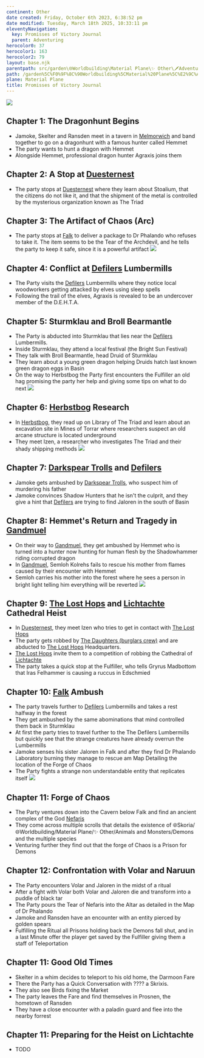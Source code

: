 ```yaml
---
continent: Other
date created: Friday, October 6th 2023, 6:38:52 pm
date modified: Tuesday, March 18th 2025, 10:33:11 pm
eleventyNavigation:
  key: Promisses of Victory Journal
  parent: Adventuring
herocolor0: 37
herocolor1: 163
herocolor2: 79
layout: base.njk
parentpath: src/garden\🌐Worldbuilding\Material Plane\✨ Other\🗡️Adventuring/Adventuring.md
path: /garden%5C%F0%9F%8C%90Worldbuilding%5CMaterial%20Plane%5C%E2%9C%A8%20Other%5C%F0%9F%97%A1%EF%B8%8FAdventuring/Promisses%20of%20Victory%20Journal/
plane: Material Plane
title: Promisses of Victory Journal
---
```


![](/static/povv.png)

## Chapter 1: The Dragonhunt Begins
- Jamoke, Skelter and Ransden meet in a tavern in [Melmorwich](/garden/%F0%9F%8C%90Worldbuilding/Material%20Plane/%F0%9F%8F%9E%EF%B8%8FThe%20Basin/Regions/Melmorwich) and band together to go on a dragonhunt with a famous hunter called Hemmet
- The party wants to hunt a dragon with Hemmet
- Alongside Hemmet, professional dragon hunter Agraxis joins them

## Chapter 2: A Stop at [Duesternest](/garden/%F0%9F%8C%90Worldbuilding/Material%20Plane/%F0%9F%8F%9E%EF%B8%8FThe%20Basin/Regions/Duesternest)
- The party stops at [Duesternest](/garden/%F0%9F%8C%90Worldbuilding/Material%20Plane/%F0%9F%8F%9E%EF%B8%8FThe%20Basin/Regions/Duesternest) where they learn about Stoalium, that the citizens do not like it, and that the shipment of the metal is controlled by the mysterious organization known as The Triad

## Chapter 3: The Artifact of Chaos (Arc)
- The party stops at [Falk](/garden/%F0%9F%8C%90Worldbuilding/Material%20Plane/%F0%9F%8F%9E%EF%B8%8FThe%20Basin/Regions/Falk) to deliver a package to Dr Phalando who refuses to take it. The item seems to be the Tear of the Archdevil, and he tells the party to keep it safe, since it is a powerful artifact
![](/static/Tear%20of%20Nefaris.jpg)
## Chapter 4: Conflict at [Defilers](/garden/%F0%9F%8C%90Worldbuilding/Material%20Plane/%F0%9F%8F%9E%EF%B8%8FThe%20Basin/Factions/Defilers) Lumbermills
- The Party visits the [Defilers](/garden/%F0%9F%8C%90Worldbuilding/Material%20Plane/%F0%9F%8F%9E%EF%B8%8FThe%20Basin/Factions/Defilers) Lumbermills where they notice local woodworkers getting attacked by elves using sleep spells
- Following the trail of the elves, Agraxis is revealed to be an undercover member of the D.E.H.T.A.

## Chapter 5: Sturmklau and Broll Bearmantle
- The Party is abducted into Sturmklau that lies near the [Defilers](/garden/%F0%9F%8C%90Worldbuilding/Material%20Plane/%F0%9F%8F%9E%EF%B8%8FThe%20Basin/Factions/Defilers) Lumbermills.
- Inside Sturmklau, they attend a local festival (the Bright Sun Festival)
- They talk with Broll Bearmantle, head Druid of Sturmklau
- They learn about a young green dragon helping Druids hatch last known green dragon eggs in Basin
- On the way to Herbstbog the Party first encounters the Fulfiller an old hag promising the party her help and giving some tips on what to do next
![](/static/darkcarnival.jpg)
## Chapter 6: [Herbstbog](/garden/%F0%9F%8C%90Worldbuilding/Material%20Plane/%F0%9F%8F%9E%EF%B8%8FThe%20Basin/Regions/Herbstbog) Research
- In [Herbstbog](/garden/%F0%9F%8C%90Worldbuilding/Material%20Plane/%F0%9F%8F%9E%EF%B8%8FThe%20Basin/Regions/Herbstbog), they read up on Library of The Triad and learn about an excavation site in Mines of Torrar where researchers suspect an old arcane structure is located underground
- They meet Izen, a researcher who investigates The Triad and their shady shipping methods
![](/static/wp4700542.jpg)

## Chapter 7: [Darkspear Trolls](/garden/%F0%9F%8C%90Worldbuilding/Material%20Plane/%F0%9F%8C%B4Echon/Factions/Darkspear%20Trolls) and [Defilers](/garden/%F0%9F%8C%90Worldbuilding/Material%20Plane/%F0%9F%8F%9E%EF%B8%8FThe%20Basin/Factions/Defilers)
- Jamoke gets ambushed by [Darkspear Trolls](/garden/%F0%9F%8C%90Worldbuilding/Material%20Plane/%F0%9F%8C%B4Echon/Factions/Darkspear%20Trolls), who suspect him of murdering his father
- Jamoke convinces Shadow Hunters that he isn't the culprit, and they give a hint that [Defilers](/garden/%F0%9F%8C%90Worldbuilding/Material%20Plane/%F0%9F%8F%9E%EF%B8%8FThe%20Basin/Factions/Defilers) are trying to find Jaloren in the south of Basin

## Chapter 8: Hemmet's Return and Tragedy in [Gandmuel](/garden/%F0%9F%8C%90Worldbuilding/Material%20Plane/%F0%9F%8F%9E%EF%B8%8FThe%20Basin/Regions/Gandmuel)
- On their way to [Gandmuel](/garden/%F0%9F%8C%90Worldbuilding/Material%20Plane/%F0%9F%8F%9E%EF%B8%8FThe%20Basin/Regions/Gandmuel), they get ambushed by Hemmet who is turned into a hunter now hunting for human flesh by the Shadowhammer riding corrupted dragon
- In [Gandmuel](/garden/%F0%9F%8C%90Worldbuilding/Material%20Plane/%F0%9F%8F%9E%EF%B8%8FThe%20Basin/Regions/Gandmuel), Semloh Kolrehs fails to rescue his mother from flames caused by their encounter with Hemmet
- Semloh carries his mother into the forest where he sees a person in bright light telling him everything will be reverted
![](/static/Skelter_D%C3%BCsternest.png)
## Chapter 9: [The Lost Hops](/garden/%F0%9F%8C%90Worldbuilding/Material%20Plane/%F0%9F%8F%9E%EF%B8%8FThe%20Basin/Factions/Lost%20Hops/The%20Lost%20Hops) and [Lichtachte](/garden/%F0%9F%8C%90Worldbuilding/Material%20Plane/%F0%9F%8F%9E%EF%B8%8FThe%20Basin/Regions/Lichtachte) Cathedral Heist
- In [Duesternest](/garden/%F0%9F%8C%90Worldbuilding/Material%20Plane/%F0%9F%8F%9E%EF%B8%8FThe%20Basin/Regions/Duesternest), they meet Izen who tries to get in contact with [The Lost Hops](/garden/%F0%9F%8C%90Worldbuilding/Material%20Plane/%F0%9F%8F%9E%EF%B8%8FThe%20Basin/Factions/Lost%20Hops/The%20Lost%20Hops)
- The party gets robbed by [The Daughters (burglars crew)](/garden/%F0%9F%8C%90Worldbuilding/Material%20Plane/%F0%9F%8F%9E%EF%B8%8FThe%20Basin/Factions/Lost%20Hops/The%20Daughters%20%28burglars%20crew%29) and are abducted to [The Lost Hops](/garden/%F0%9F%8C%90Worldbuilding/Material%20Plane/%F0%9F%8F%9E%EF%B8%8FThe%20Basin/Factions/Lost%20Hops/The%20Lost%20Hops) Headquarters. 
- [The Lost Hops](/garden/%F0%9F%8C%90Worldbuilding/Material%20Plane/%F0%9F%8F%9E%EF%B8%8FThe%20Basin/Factions/Lost%20Hops/The%20Lost%20Hops) invite them to a competition of robbing the Cathedral of [Lichtachte](/garden/%F0%9F%8C%90Worldbuilding/Material%20Plane/%F0%9F%8F%9E%EF%B8%8FThe%20Basin/Regions/Lichtachte) 
- The party takes a quick stop at the Fulfiller, who tells Gryrus Madbottom that Iras Felhammer is causing a ruccus in Edschmied

## Chapter 10: [Falk](/garden/%F0%9F%8C%90Worldbuilding/Material%20Plane/%F0%9F%8F%9E%EF%B8%8FThe%20Basin/Regions/Falk) Ambush
- The party travels further to [Defilers](/garden/%F0%9F%8C%90Worldbuilding/Material%20Plane/%F0%9F%8F%9E%EF%B8%8FThe%20Basin/Factions/Defilers) Lumbermills and takes a rest halfway in the forest
- They get ambushed by the same abominations that mind controlled them back in Sturmklau
- At first the party tries to travel further to the The Defilers Lumbermills but quickly see that the strange creatures have already overrun the Lumbermills
- Jamoke senses his sister Jaloren in Falk and after they find Dr Phalando Laboratory burning they manage to rescue am Map Detailing the location of the Forge of Chaos
- The Party fights a strange non understandable entity that replicates itself
![](/static/Falk_yikes.png)
## Chapter 11: Forge of Chaos
- The Party ventures down into the Cavern below Falk and find an ancient complex of the God [Nefaris](/garden/%F0%9F%8C%90Worldbuilding/Nether%20Plane/Gods/Nefaris)
- They come across multiple scrolls that details the existence of 🌐Skoria/🌐Worldbuilding/Material Plane/✨ Other/Animals and Monsters/Demons and the multiple species
- Venturing further they find out that the forge of Chaos is a Prison for Demons
## Chapter 12: Confrontation with Volar and Naruun
- The Party encounters Volar and Jaloren in the midst of a ritual
- After a fight with Volar both Volar and Jaloren die and transform into a puddle of black tar
- The Party pours the Tear of Nefaris into the Altar as detailed in the Map of Dr Phalando
- Jamoke and Ransden have an encounter with an entity pierced by golden spears
- Fulfilling the Ritual all Prisons holding back the Demons fall shut, and in a last Minute offer the player get saved by the Fulfiller giving them a staff of Teleportation

## Chapter 11: Good Old Times
- Skelter in a whim decides to teleport to his old home, the Darmoon Fare
- There the Party has a Quick Conversation with  ???? a Skrixis.
- They also see Birds fixing the Market
- The party leaves the Fare and find themselves in Prosnen, the hometown of Ransden
- They have a close encounter with a paladin guard and flee into the nearby forrest

## Chapter 11: Preparing for the Heist on Lichtachte
- TODO